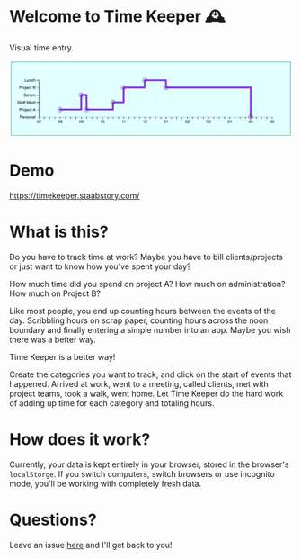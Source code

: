 # Welcome to Time Keeper 🕰

Visual time entry.

![Time Keeper Screenshot](https://raw.githubusercontent.com/davestaab/timekeeper/develop/public/img/time-keeper-example.png 'Time Keeper Screenshot')

# Demo

https://timekeeper.staabstory.com/

# What is this?

Do you have to track time at work? Maybe you have to bill clients/projects or just want to know how you've spent your day?

How much time did you spend on project A? How much on administration? How much on Project B?

Like most people, you end up counting hours between the events of the day. Scribbling hours on scrap paper, counting hours across the noon boundary and finally entering a simple number into an app. Maybe you wish there was a better way.

Time Keeper is a better way!

Create the categories you want to track, and click on the start of events that happened. Arrived at work, went to a meeting, called clients, met with project teams, took a walk, went home. Let Time Keeper do the hard work of adding up time for each category and totaling hours.

# How does it work?

Currently, your data is kept entirely in your browser, stored in the browser's `localStorge`. If you switch computers, switch browsers or use incognito mode, you'll be working with completely fresh data.

# Questions?

Leave an issue [here](https://github.com/davestaab/timekeeper/issues/new) and I'll get back to you!
